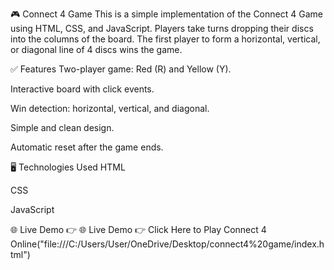 🎮 Connect 4 Game
This is a simple implementation of the Connect 4 Game using HTML, CSS, and JavaScript.
Players take turns dropping their discs into the columns of the board. The first player to form a horizontal, vertical, or diagonal line of 4 discs wins the game.

✅ Features
Two-player game: Red (R) and Yellow (Y).

Interactive board with click events.

Win detection: horizontal, vertical, and diagonal.

Simple and clean design.

Automatic reset after the game ends.

🖥️ Technologies Used
HTML

CSS

JavaScript

🌐 Live Demo
👉 🌐 Live Demo
👉 Click Here to Play Connect 4 Online("file:///C:/Users/User/OneDrive/Desktop/connect4%20game/index.html")
